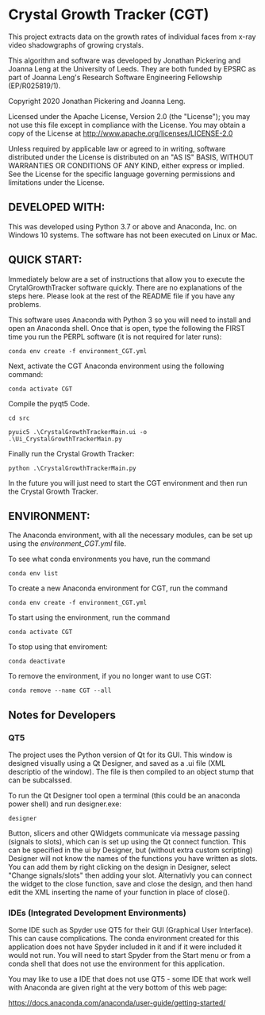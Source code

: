 # Crystal Growth Tracker (CGT)

This project extracts data on the growth rates of individual faces from x-ray video shadowgraphs of growing crystals.

This algorithm and software was developed by Jonathan Pickering and Joanna Leng at the University of Leeds. They are both funded by EPSRC as part of Joanna Leng's Research Software Engineering Fellowship (EP/R025819/1).

Copyright 2020 Jonathan Pickering and Joanna Leng.

Licensed under the Apache License, Version 2.0 (the "License"); you may not use this file except in compliance with the License. You may obtain a copy of the License at http://www.apache.org/licenses/LICENSE-2.0

Unless required by applicable law or agreed to in writing, software distributed under the License is distributed on an "AS IS" BASIS, WITHOUT WARRANTIES OR CONDITIONS OF ANY KIND, either express or implied. See the License for the specific language governing permissions and limitations under the License.

## DEVELOPED WITH: 
This was developed using Python 3.7 or above and Anaconda, Inc. on Windows 10 systems. The software has not been executed on Linux or Mac.

## QUICK START: 
Immediately below are a set of instructions that allow you to execute the CrytalGrowthTracker software quickly. There are no explanations of the steps here. Please look at the rest of the README file if you have any problems.

This software uses Anaconda with Python 3 so you will need to install and open an Anaconda shell. Once that is open, type the following the FIRST time you run the PERPL software (it is not required for later runs):

`conda env create -f environment_CGT.yml`

Next, activate the CGT Anaconda environment using the following command:

`conda activate CGT`

Compile the pyqt5 Code. 
 
`cd src`

`pyuic5 .\CrystalGrowthTrackerMain.ui -o .\Ui_CrystalGrowthTrackerMain.py`

Finally run the Crystal Growth Tracker:

`python .\CrystalGrowthTrackerMain.py`

In the future you will just need to start the CGT environment and then run the Crystal Growth Tracker.

## ENVIRONMENT:
The Anaconda environment, with all the necessary modules, can be set up using the *environment_CGT.yml* file. 

To see what conda environments you have, run the command

`conda env list`

To create a new Anaconda environment for CGT, run the command

`conda env create -f environment_CGT.yml`

To start using the environment, run the command

`conda activate CGT`

To stop using that enviroment:

`conda deactivate`

To remove the environment, if you no longer want to use CGT:

`conda remove --name CGT --all` 

## Notes for Developers

### QT5
The project uses the Python version of Qt for its GUI. This window is designed visually using a Qt Designer, and saved as a .ui file (XML descriptio of the window). The file is then compiled to an object stump that can be subcalssed.

To run the Qt Designer tool open a terminal (this could be an anaconda power shell) and run designer.exe:

`designer`

Button, slicers and other QWidgets communicate via message passing (signals to slots), which can is set up using the Qt connect function. This can be specified in the ui by Designer, but (without extra custom scripting) Designer will not know the names of the functions you have written as slots. You can add them by right clicking on the design in Designer, select "Change signals/slots" then adding your slot. Alternativly you can connect the widget to the close function, save and close the design, and then hand edit the XML inserting the name of your function in place of close().

### IDEs (Integrated Development Environments)
Some IDE such as Spyder use QT5 for their GUI (Graphical User Interface). This can cause complications. The conda environment created for this application does not have Spyder included in it and if it were included it would not run. You will need to start Spyder from the Start menu or from a conda shell that does not use the environment for this application. 


You may like to use a IDE that does not use QT5 - some IDE that work well with Anaconda are given right at the very bottom of this web page:

https://docs.anaconda.com/anaconda/user-guide/getting-started/
 